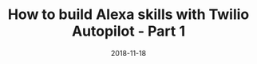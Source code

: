 ---
date: 2018-11-18
title: How to build Alexa skills with Twilio Autopilot - Part 1
video_id: xIoyEjzERCI
description: Building an Alexa Skill using Twilio Autopilot.
categories:
  - Twilio-Autopilot
resources:
  - name: Source code
    link: https://github.com/skilltemplates/
  - name: Dabble Lab
    link: https://dabblelab.com
type: Video
set: twilio-autopilot-for-alexa-skills
set_order: 1
---